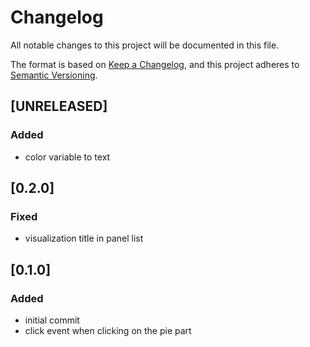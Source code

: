 # Changelog

All notable changes to this project will be documented in this file.

The format is based on [Keep a Changelog](https://keepachangelog.com/en/1.0.0/),
and this project adheres to [Semantic Versioning](https://semver.org/spec/v2.0.0.html).

## [UNRELEASED]

### Added

- color variable to text

## [0.2.0]

### Fixed
- visualization title in panel list

## [0.1.0]

### Added
- initial commit
- click event when clicking on the pie part
